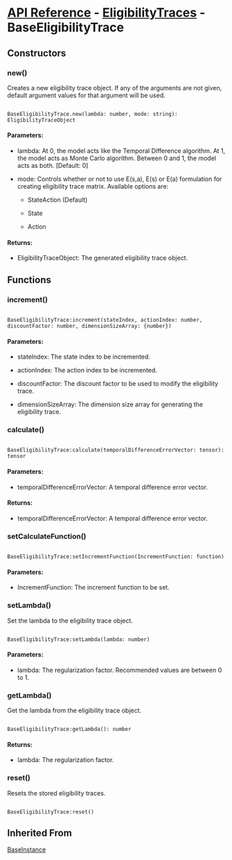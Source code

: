 # [API Reference](../../API.md) - [EligibilityTraces](../EligibilityTraces.md) - BaseEligibilityTrace

## Constructors

### new()

Creates a new eligibility trace object. If any of the arguments are not given, default argument values for that argument will be used.

```

BaseEligibilityTrace.new(lambda: number, mode: string): EligibilityTraceObject

```

#### Parameters:

* lambda: At 0, the model acts like the Temporal Difference algorithm. At 1, the model acts as Monte Carlo algorithm. Between 0 and 1, the model acts as both. [Default: 0]

* mode: Controls whether or not to use E(s,a), E(s) or E(a) formulation for creating eligibility trace matrix. Available options are:

  * StateAction (Default)

  * State

  * Action

#### Returns:

* EligibilityTraceObject: The generated eligibility trace object.

## Functions

### increment()

```

BaseEligibilityTrace:increment(stateIndex, actionIndex: number, discountFactor: number, dimensionSizeArray: {number})

```

#### Parameters:

* stateIndex: The state index to be incremented.

* actionIndex: The action index to be incremented.

* discountFactor: The discount factor to be used to modify the eligibility trace.

* dimensionSizeArray: The dimension size array for generating the eligibility trace.

### calculate()

```

BaseEligibilityTrace:calculate(temporalDifferenceErrorVector: tensor): tensor

```

#### Parameters:

* temporalDifferenceErrorVector: A temporal difference error vector.

#### Returns:

* temporalDifferenceErrorVector: A temporal difference error vector.

### setCalculateFunction()

```

BaseEligibilityTrace:setIncrementFunction(IncrementFunction: function)

```

#### Parameters:

* IncrementFunction: The increment function to be set.

### setLambda()

Set the lambda to the eligibility trace object.

```

BaseEligibilityTrace:setLambda(lambda: number)

```

#### Parameters:

* lambda: The regularization factor. Recommended values are between 0 to 1.

### getLambda()

Get the lambda from the eligibility trace object.

```

BaseEligibilityTrace:getLambda(): number

```

#### Returns:

* lambda: The regularization factor.

### reset()

Resets the stored eligibility traces.

```

BaseEligibilityTrace:reset()

```

## Inherited From

[BaseInstance](../Cores/BaseInstance.md)
